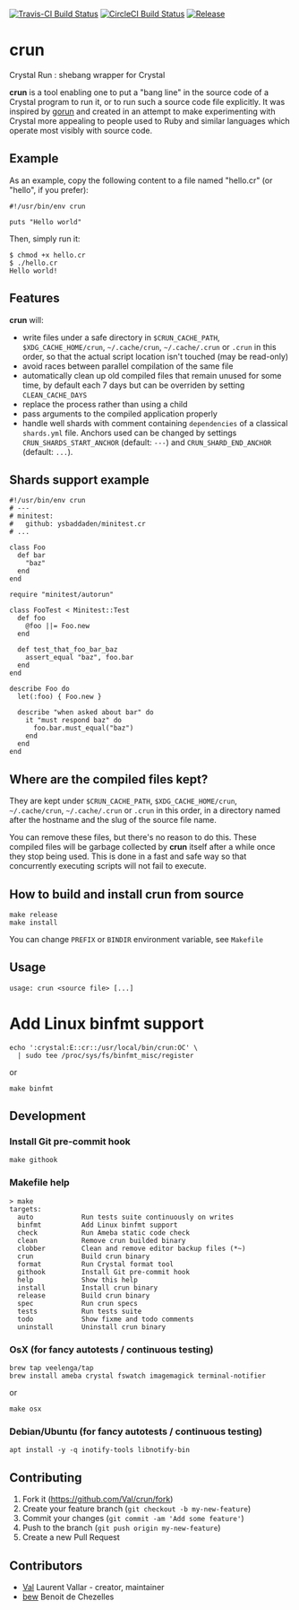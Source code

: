 [![Travis-CI Build Status](https://app.travis-ci.com/Val/crun.svg?branch=master)](https://app.travis-ci.com/Val/crun)
[![CircleCI Build Status](https://circleci.com/gh/Val/crun.svg?style=shield)](https://circleci.com/gh/Val/crun)
[![Release](https://img.shields.io/github/release/Val/crun.svg?maxAge=360)](https://github.com/Val/crun/releases)

# crun
Crystal Run : shebang wrapper for Crystal

**crun** is a tool enabling one to put a "bang line" in the source code of
a Crystal program to run it, or to run such a source code file explicitly.
It was inspired by [gorun](https://github.com/erning/gorun) and created in
an attempt to make experimenting with Crystal more appealing to people
used to Ruby and similar languages which operate most visibly with source
code.

## Example

As an example, copy the following content to a file named "hello.cr" (or
"hello", if you prefer):

```Crystal
#!/usr/bin/env crun

puts "Hello world"
```

Then, simply run it:


```
$ chmod +x hello.cr
$ ./hello.cr
Hello world!
```

## Features

**crun** will:

  * write files under a safe directory in `$CRUN_CACHE_PATH`,
    `$XDG_CACHE_HOME/crun`, `~/.cache/crun`, `~/.cache/.crun` or `.crun`
    in this order, so that the actual script location isn't touched
    (may be read-only)
  * avoid races between parallel compilation of the same file
  * automatically clean up old compiled files that remain unused for
    some time, by default each 7 days but can be overriden by setting
    `CLEAN_CACHE_DAYS`
  * replace the process rather than using a child
  * pass arguments to the compiled application properly
  * handle well shards with comment containing `dependencies` of a
    classical `shards.yml` file. Anchors used can be changed by settings
    `CRUN_SHARDS_START_ANCHOR` (default: `---`) and
    `CRUN_SHARD_END_ANCHOR` (default: `...`).

## Shards support example

```Crystal
#!/usr/bin/env crun
# ---
# minitest:
#   github: ysbaddaden/minitest.cr
# ...

class Foo
  def bar
    "baz"
  end
end

require "minitest/autorun"

class FooTest < Minitest::Test
  def foo
    @foo ||= Foo.new
  end

  def test_that_foo_bar_baz
    assert_equal "baz", foo.bar
  end
end

describe Foo do
  let(:foo) { Foo.new }

  describe "when asked about bar" do
    it "must respond baz" do
      foo.bar.must_equal("baz")
    end
  end
end

```

## Where are the compiled files kept?

They are kept under `$CRUN_CACHE_PATH`, `$XDG_CACHE_HOME/crun`,
`~/.cache/crun`, `~/.cache/.crun` or `.crun` in this order, in a directory
named after the hostname and the slug of the source file name.

You can remove these files, but there's no reason to do this. These
compiled files will be garbage collected by **crun** itself after a while
once they stop being used. This is done in a fast and safe way so that
concurrently executing scripts will not fail to execute.

## How to build and install crun from source

```Shell
make release
make install
```

You can change `PREFIX` or `BINDIR` environment variable, see `Makefile`

## Usage

```Shell
usage: crun <source file> [...]
```

# Add Linux binfmt support

``` Shell
echo ':crystal:E::cr::/usr/local/bin/crun:OC' \
  | sudo tee /proc/sys/fs/binfmt_misc/register
```
or
```Shell
make binfmt
```

## Development

### Install Git pre-commit hook

```Shell
make githook
```

### Makefile help

```Shell
> make
targets:
  auto            Run tests suite continuously on writes
  binfmt          Add Linux binfmt support
  check           Run Ameba static code check
  clean           Remove crun builded binary
  clobber         Clean and remove editor backup files (*~)
  crun            Build crun binary
  format          Run Crystal format tool
  githook         Install Git pre-commit hook
  help            Show this help
  install         Install crun binary
  release         Build crun binary
  spec            Run crun specs
  tests           Run tests suite
  todo            Show fixme and todo comments
  uninstall       Uninstall crun binary
```

### OsX (for fancy autotests / continuous testing)

```Shell
brew tap veelenga/tap
brew install ameba crystal fswatch imagemagick terminal-notifier
```
or
```Shell
make osx
```

### Debian/Ubuntu (for fancy autotests / continuous testing)

```Shell
apt install -y -q inotify-tools libnotify-bin
```

## Contributing

1. Fork it (<https://github.com/Val/crun/fork>)
2. Create your feature branch (`git checkout -b my-new-feature`)
3. Commit your changes (`git commit -am 'Add some feature'`)
4. Push to the branch (`git push origin my-new-feature`)
5. Create a new Pull Request

## Contributors

- [Val](https://github.com/Val) Laurent Vallar - creator, maintainer
- [bew](https://github.com/bew) Benoit de Chezelles
